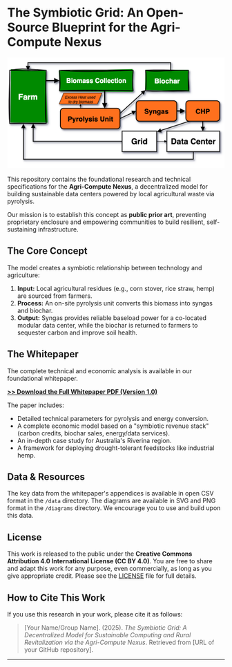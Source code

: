 # The Symbiotic Grid: An Open-Source Blueprint for the Agri-Compute Nexus

![System Architecture Diagram](diagrams/system_architecture.png)

This repository contains the foundational research and technical specifications for the **Agri-Compute Nexus**, a decentralized model for building sustainable data centers powered by local agricultural waste via pyrolysis.

Our mission is to establish this concept as **public prior art**, preventing proprietary enclosure and empowering communities to build resilient, self-sustaining infrastructure.

## The Core Concept

The model creates a symbiotic relationship between technology and agriculture:
1.  **Input:** Local agricultural residues (e.g., corn stover, rice straw, hemp) are sourced from farmers.
2.  **Process:** An on-site pyrolysis unit converts this biomass into syngas and biochar.
3.  **Output:** Syngas provides reliable baseload power for a co-located modular data center, while the biochar is returned to farmers to sequester carbon and improve soil health.

## The Whitepaper

The complete technical and economic analysis is available in our foundational whitepaper.

**[>> Download the Full Whitepaper PDF (Version 1.0)](whitepaper/The_Symbiotic_Grid_Whitepaper_v1.0.pdf)**

The paper includes:
- Detailed technical parameters for pyrolysis and energy conversion.
- A complete economic model based on a "symbiotic revenue stack" (carbon credits, biochar sales, energy/data services).
- An in-depth case study for Australia's Riverina region.
- A framework for deploying drought-tolerant feedstocks like industrial hemp.

## Data & Resources

The key data from the whitepaper's appendices is available in open CSV format in the `/data` directory. The diagrams are available in SVG and PNG format in the `/diagrams` directory. We encourage you to use and build upon this data.

## License

This work is released to the public under the **Creative Commons Attribution 4.0 International License (CC BY 4.0)**. You are free to share and adapt this work for any purpose, even commercially, as long as you give appropriate credit. Please see the [LICENSE](LICENSE) file for full details.

## How to Cite This Work

If you use this research in your work, please cite it as follows:

> [Your Name/Group Name]. (2025). *The Symbiotic Grid: A Decentralized Model for Sustainable Computing and Rural Revitalization via the Agri-Compute Nexus*. Retrieved from [URL of your GitHub repository].

---
